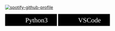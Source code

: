 [![spotify-github-profile](https://spotify-github-profile.vercel.app/api/view?uid=yvtlyqtdxy91trm6n4mk82j7l&cover_image=true&theme=novatorem&show_offline=false&background_color=121212&bar_color=53b14f&bar_color_cover=false)](https://open.spotify.com/user/yvtlyqtdxy91trm6n4mk82j7l)

![](static/python3.svg) ![](static/vscode.svg)
